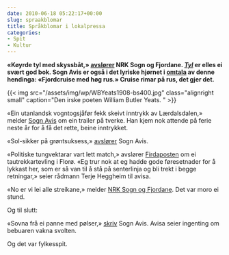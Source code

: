 ```yaml
---
date: 2010-06-18 05:22:17+00:00
slug: spraakblomar
title: Språkblomar i lokalpressa
categories:
- Spit
- Kultur
---
```


**«Køyrde tyl med skyssbåt,» [avslører](http://nrk.no/nyheter/distrikt/nrk_sogn_og_fjordane/1.7172690) NRK Sogn og Fjordane. [_Tyl_](http://www.bokkilden.no/SamboWeb/produkt.do?produktId=1761132) er elles ei svært god bok. Sogn Avis er også i det lyriske hjørnet i [omtala](http://www.sognavis.no/lokale_nyhende/article5161651.ece) av denne hendinga: «Fjordcruise med høg rus.» Cruise rimar på rus, det gjer det.**

{{< img src="/assets/img/wp/WBYeats1908-bs400.jpg" class="alignright small" caption="Den irske poeten William Butler Yeats. " >}}

<!--more-->

«Ein utanlandsk vogntogsjåfør fekk skeivt inntrykk av Lærdalsdalen,» melder [Sogn Avis](http://www.sognavis.no/lokale_nyhende/article5161974.ece) om ein trailer på tverke. Han kjem nok attende på ferie neste år for å få det rette, beine inntrykket.

«Sol-sikker på grøntsuksess,» [avslører](http://www.sognavis.no/lokale_nyhende/article5161394.ece) Sogn Avis.

«Politiske tungvektarar vart lett match,» avslører [Firdaposten](http://www.firdaposten.no/kultur/article5160443.ece) om ei tautrekkartevling i Florø. «Eg trur nok at eg hadde gode føresetnader for å lykkast her, som er så van til å stå på senterlinja og bli trekt i begge retningar,» seier rådmann Terje Heggheim til avisa.

«No er vi lei alle streikane,» melder [NRK Sogn og Fjordane](http://nrk.no/nyheter/distrikt/nrk_sogn_og_fjordane/1.7173032). Det var moro ei stund.

Og til slutt:

«Sovna frå ei panne med pølser,» [skriv](http://www.sognavis.no/lokale_nyhende/article5160977.ece) Sogn Avis. Avisa seier ingenting om bebuaren vakna svolten.

Og det var fylkesspit.
